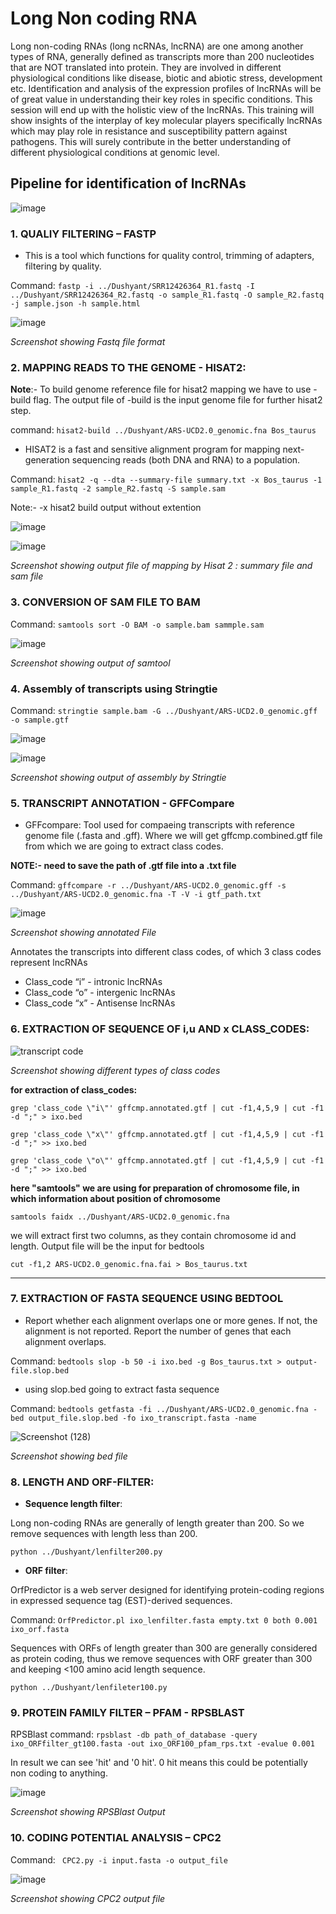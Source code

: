 # Long Non coding RNA
Long non-coding RNAs (long ncRNAs, lncRNA) are one among another types of RNA, generally defined as transcripts more than 200 nucleotides that are NOT translated into protein. They are involved in different physiological conditions like disease, biotic and abiotic stress, development etc. Identification and analysis of the expression profiles of lncRNAs will be of great value in understanding their key roles in specific conditions. This session will end up with the holistic view of the lncRNAs. This training will show insights of the interplay of key molecular players specifically lncRNAs which may play role in resistance and susceptibility pattern against pathogens. This will surely contribute in the better understanding of different physiological conditions at genomic level.

## Pipeline for identification of lncRNAs
 
![image](https://github.com/bioinfokushwaha/Livestock_Genomics/assets/138279621/87915898-66e0-44b3-b5a0-1da526db5a84)


### 1. QUALIY FILTERING – FASTP
* This is a tool which functions for quality control, trimming of adapters, filtering by quality.

Command:  `fastp -i ../Dushyant/SRR12426364_R1.fastq -I ../Dushyant/SRR12426364_R2.fastq -o sample_R1.fastq -O sample_R2.fastq -j sample.json -h sample.html`


![image](https://github.com/bioinfokushwaha/Livestock_Genomics/assets/138279621/56ea70f6-eb6b-48ca-8b77-e4e84fcbfc67)

_Screenshot showing Fastq file format_

### 2. MAPPING READS TO THE GENOME - HISAT2:

**Note**:- To build genome reference file for hisat2 mapping we have to use -build flag. The output file of -build is the input genome file for further hisat2 step.

command: `hisat2-build ../Dushyant/ARS-UCD2.0_genomic.fna Bos_taurus`
* HISAT2 is a fast and sensitive alignment program for mapping next-generation sequencing reads (both DNA and RNA) to a population.

Command: `hisat2 -q --dta --summary-file summary.txt -x Bos_taurus -1 sample_R1.fastq -2 sample_R2.fastq -S sample.sam`

Note:- -x hisat2 build output without extention


![image](https://github.com/bioinfokushwaha/Livestock_Genomics/assets/138279621/dbbd6790-fad3-4042-b19a-220033c6c088)

![image](https://github.com/bioinfokushwaha/Livestock_Genomics/assets/138279621/7ec29490-09ca-49b6-9a85-cb3081c13932)


_Screenshot showing output file of mapping by Hisat 2 : summary file and sam file_



### 3. CONVERSION OF SAM FILE TO BAM

Command: `samtools sort -O BAM -o sample.bam sammple.sam`

![image](https://github.com/bioinfokushwaha/Livestock_Genomics/assets/138279621/adbe2459-d4fa-4d7d-8038-c9573e4f0f09)

_Screenshot showing output of samtool_

### 4. Assembly of transcripts using Stringtie

Command: `stringtie sample.bam -G ../Dushyant/ARS-UCD2.0_genomic.gff -o sample.gtf`

![image](https://github.com/bioinfokushwaha/Livestock_Genomics/assets/138279621/519c7b25-78c4-442b-958f-688784c5a5e1)


![image](https://github.com/bioinfokushwaha/Livestock_Genomics/assets/138279621/fef5f638-729b-463e-b06b-b7e72c262132)

_Screenshot showing output of assembly by Stringtie_


### 5. TRANSCRIPT ANNOTATION - GFFCompare

* GFFcompare: Tool used for compaeing transcripts with reference genome file (.fasta and .gff). Where we will get gffcmp.combined.gtf file from which we are going to extract  class codes.

**NOTE:- need to save the path of .gtf file into a .txt file**
 
Command: `gffcompare -r ../Dushyant/ARS-UCD2.0_genomic.gff -s ../Dushyant/ARS-UCD2.0_genomic.fna -T -V -i gtf_path.txt`

![image](https://github.com/bioinfokushwaha/Livestock_Genomics/assets/138279621/5e9eaf31-d2e7-4d29-9a7c-5736ab4b728e)

_Screenshot showing annotated File_

Annotates the transcripts into different class codes, of which 3 class codes represent lncRNAs

* Class_code “i” - intronic lncRNAs 
* Class_code “o” - intergenic lncRNAs
* Class_code “x” - Antisense lncRNAs 

### 6. EXTRACTION OF SEQUENCE OF i,u AND x CLASS_CODES:

![transcript code](https://github.com/bioinfokushwaha/Livestock_Genomics/assets/138279621/1de3840d-a383-405f-8d58-d9f83fda78b5)

_Screenshot showing different types of class codes_

**for extraction of class_codes:**

`grep 'class_code \"i\"' gffcmp.annotated.gtf | cut -f1,4,5,9 | cut -f1 -d ";" > ixo.bed`

`grep 'class_code \"x\"' gffcmp.annotated.gtf | cut -f1,4,5,9 | cut -f1 -d ";" >> ixo.bed`

`grep 'class_code \"o\"' gffcmp.annotated.gtf | cut -f1,4,5,9 | cut -f1 -d ";" >> ixo.bed`

**here "samtools" we are using for preparation of chromosome file, in which information about position of chromosome**

`samtools faidx ../Dushyant/ARS-UCD2.0_genomic.fna`

we will extract first two columns, as they contain chromosome id and length. Output file will be the input for bedtools
 
`cut -f1,2 ARS-UCD2.0_genomic.fna.fai > Bos_taurus.txt`

***

### 7. EXTRACTION OF FASTA SEQUENCE USING BEDTOOL

* Report whether each alignment overlaps one or more genes. If not, the alignment is not reported. Report the number of genes that each alignment overlaps.

Command: `bedtools slop -b 50 -i ixo.bed -g Bos_taurus.txt > output-file.slop.bed`

* using slop.bed going to extract fasta sequence

Command: `bedtools getfasta -fi ../Dushyant/ARS-UCD2.0_genomic.fna -bed output_file.slop.bed -fo ixo_transcript.fasta -name`

![Screenshot (128)](https://github.com/bioinfokushwaha/Livestock_Genomics/assets/138279621/304afdfd-f013-4cf8-bec2-5d0fcb766527)

_Screenshot showing bed file_


### 8. LENGTH AND ORF-FILTER:

* ****Sequence length filter****:

Long non-coding RNAs are generally of length greater than 200. So we remove sequences with length less than 200.

`python ../Dushyant/lenfilter200.py`

* ****ORF filter****:

OrfPredictor is a web server designed for identifying protein-coding regions in expressed sequence tag (EST)-derived sequences.

Command: `OrfPredictor.pl ixo_lenfilter.fasta empty.txt 0 both 0.001 ixo_orf.fasta`

Sequences with ORFs of length greater than 300 are generally considered as protein coding, thus we remove sequences with ORF greater than 300 and keeping <100 amino acid length sequence.

`python ../Dushyant/lenfileter100.py`

### 9. PROTEIN FAMILY FILTER – PFAM - RPSBLAST

RPSBlast command: `rpsblast -db path_of_database -query ixo_ORFfilter_gt100.fasta -out ixo_ORF100_pfam_rps.txt -evalue 0.001`

In result we can see 'hit' and '0 hit'. 0 hit means this could be potentially non coding to anything.

![image](https://github.com/bioinfokushwaha/Livestock_Genomics/assets/138279621/c4b3e687-7ef8-44ad-bb64-dc052df3b857)

_Screenshot showing RPSBlast Output_

### 10. CODING POTENTIAL ANALYSIS – CPC2

Command: `` CPC2.py -i input.fasta -o output_file``

![image](https://github.com/bioinfokushwaha/Livestock_Genomics/assets/138279621/4ff41990-9265-4a81-a236-88f78ddfd3cc)

_Screenshot showing CPC2 output file_















 




